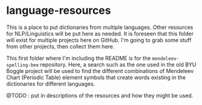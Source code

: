 # language-resources

This is a place to put dictionaries from multiple languages. Other
resources for NLP/Linguistics will be put here as needed. It is
foreseen that this folder will exist for multiple projects here on
GitHub. I'm going to grab some stuff from other projects, then
collect them here.

This first folder where I'm including the README is for the
`mendeleev-spelling-bee` repository. Here, a search such as the one
used in the old BYU Boggle project will be used to find the different
combinations of Mendeleev Chart (Periodic Table) element symbols that
create words existing in the dictionaries for different languages.

@TODO : put in descriptions of the resources and how they might be used.